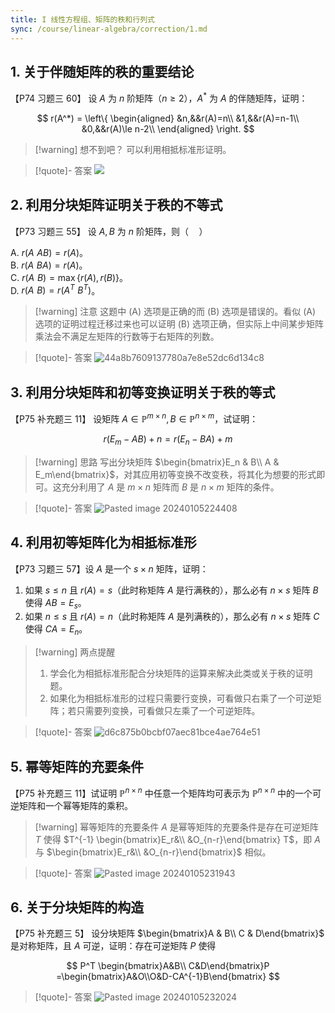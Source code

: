 ```yaml
---
title: I 线性方程组、矩阵的秩和行列式
sync: /course/linear-algebra/correction/1.md
---
```


## 1. 关于伴随矩阵的秩的重要结论

【P74 习题三 60】 设 $A$ 为 $n$ 阶矩阵（$n\ge 2$），$A^*$ 为 $A$ 的伴随矩阵，证明：

$$
r(A^*) = \left\{ \begin{aligned}
&n,&&r(A)=n\\
&1,&&r(A)=n-1\\
&0,&&r(A)\le n-2\\
\end{aligned} \right.
$$

> [!warning] 想不到吧？
> 可以利用相抵标准形证明。

> [!quote]- 答案
> ![](https://static.memset0.cn/img/v6/2024/02/19/fUjtzqhb.png)

## 2. 利用分块矩阵证明关于秩的不等式

【P73 习题三 55】 设 $A,B$ 为 $n$ 阶矩阵，则（$\quad$）

A. $r(A\,\, AB)=r(A)$。  
B. $r(A\,\, BA)=r(A)$。  
C. $r(A\,\, B) = \max\{r(A),r(B)\}$。  
D. $r(A\,\,B)=r(A^T\,\,B^T)$。

> [!warning] 注意
> 这题中 (A) 选项是正确的而 (B) 选项是错误的。看似 (A) 选项的证明过程迁移过来也可以证明 (B) 选项正确，但实际上中间某步矩阵乘法会不满足左矩阵的行数等于右矩阵的列数。

> [!quote]- 答案
> ![44a8b7609137780a7e8e52dc6d134c8](https://static.memset0.cn/img/v6/2024/02/08/n7ANH4KO.jpg)

## 3. 利用分块矩阵和初等变换证明关于秩的等式

【P75 补充题三 11】 设矩阵 $A\in \mathbb P^{m\times n},\, B \in \mathbb P^{n\times m}$，试证明：

$$
r(E_m - AB) + n = r(E_n-BA) + m
$$

> [!warning] 思路
> 写出分块矩阵 $\begin{bmatrix}E_n & B\\ A & E_m\end{bmatrix}$，对其应用初等变换不改变秩，将其化为想要的形式即可。这充分利用了 $A$ 是 $m\times n$ 矩阵而 $B$ 是 $n\times m$ 矩阵的条件。

> [!quote]- 答案
> ![Pasted image 20240105224408](https://static.memset0.cn/img/v6/2024/02/08/aFMggbUo.png)

## 4. 利用初等矩阵化为相抵标准形

【P73 习题三 57】设 $A$ 是一个 $s\times n$ 矩阵，证明：

1. 如果 $s\le n$ 且 $r(A)=s$（此时称矩阵 $A$ 是行满秩的），那么必有 $n\times s$ 矩阵 $B$ 使得 $AB=E_s$。
2. 如果 $n\le s$ 且 $r(A)=n$（此时称矩阵 $A$ 是列满秩的），那么必有 $n\times s$ 矩阵 $C$ 使得 $CA = E_n$。

> [!warning] 两点提醒
>
> 1.  学会化为相抵标准形配合分块矩阵的运算来解决此类或关于秩的证明题。
> 2.  如果化为相抵标准形的过程只需要行变换，可看做只右乘了一个可逆矩阵；若只需要列变换，可看做只左乘了一个可逆矩阵。

> [!quote]- 答案
> ![d6c875b0bcbf07aec81bce4ae764e51](https://static.memset0.cn/img/v6/2024/02/08/8UUbXV6F.jpg)

## 5. 幂等矩阵的充要条件

【P75 补充题三 11】试证明 $\mathbb P^{n\times n}$ 中任意一个矩阵均可表示为 $\mathbb P^{n \times n}$ 中的一个可逆矩阵和一个幂等矩阵的乘积。

> [!warning] 幂等矩阵的充要条件
> $A$ 是幂等矩阵的充要条件是存在可逆矩阵 $T$ 使得 $T^{-1} \begin{bmatrix}E_r&\\ &O_{n-r}\end{bmatrix} T$，即 $A$ 与 $\begin{bmatrix}E_r&\\ &O_{n-r}\end{bmatrix}$ 相似。

> [!quote]- 答案
> ![Pasted image 20240105231943](https://static.memset0.cn/img/v6/2024/02/08/emQQNlDC.png)

## 6. 关于分块矩阵的构造

【P75 补充题三 5】 设分块矩阵 $\begin{bmatrix}A & B\\ C & D\end{bmatrix}$ 是对称矩阵，且 $A$ 可逆，证明：存在可逆矩阵 $P$ 使得

$$
P^T \begin{bmatrix}A&B\\ C&D\end{bmatrix}P
=\begin{bmatrix}A&O\\O&D-CA^{-1}B\end{bmatrix}
$$

> [!quote]- 答案
> ![Pasted image 20240105232024](https://static.memset0.cn/img/v6/2024/02/08/Y7hWUPGN.png)
